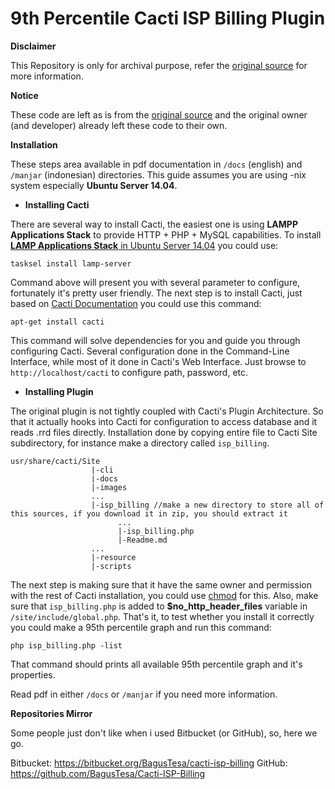 # 9th Percentile Cacti ISP Billing Plugin #

**Disclaimer**

This Repository is only for archival purpose, refer the [original source](http://forums.cacti.net/viewtopic.php?t=19887) for more information.

**Notice**

These code are left as is from the [original source](http://forums.cacti.net/viewtopic.php?t=19887) and the original owner (and developer) already left these code to their own.

**Installation**

These steps area available in pdf documentation in `/docs` (english) and `/manjar` (indonesian) directories. This guide assumes you are using -nix system especially **Ubuntu Server 14.04**.

* **Installing Cacti**

There are several way to install Cacti, the easiest one is using **LAMPP Applications Stack** to provide HTTP + PHP + MySQL capabilities. To install [**LAMP Applications Stack** in Ubuntu Server 14.04](https://help.ubuntu.com/lts/serverguide/lamp-overview.html) you could use:

```
tasksel install lamp-server
```

Command above will present you with several parameter to configure, fortunately it's pretty user friendly. The next step is to install Cacti, just based on [Cacti Documentation](http://cacti.net/download_cacti.php) you could use this command:

```
apt-get install cacti
```

This command will solve dependencies for you and guide you through configuring Cacti. Several configuration done in the Command-Line Interface, while most of it done in Cacti's Web Interface. Just browse to `http://localhost/cacti` to configure path, password, etc.

* **Installing Plugin**

The original plugin is not tightly coupled with Cacti's Plugin Architecture. So that it actually hooks into Cacti for configuration to access database and it reads .rrd files directly. Installation done by copying entire file to Cacti Site subdirectory, for instance make a directory called `isp_billing`.

```
usr/share/cacti/Site
                  |-cli
                  |-docs
                  |-images
                  ...
                  |-isp_billing //make a new directory to store all of this sources, if you download it in zip, you should extract it
                        ...
                        |-isp_billing.php
                        |-Readme.md
                  ...
                  |-resource
                  |-scripts
```
The next step is making sure that it have the same owner and permission with the rest of Cacti installation, you could use [chmod](http://ss64.com/bash/chmod.html) for this. Also, make sure that `isp_billing.php` is added to **$no_http_header_files** variable in `/site/include/global.php`. That's it, to test whether you install it correctly you could make a 95th percentile graph and run this command:

```
php isp_billing.php -list
```

That command should prints all available 95th percentile graph and it's properties.

Read pdf in either `/docs` or `/manjar` if you need more information.

**Repositories Mirror**

Some people just don't like when i used Bitbucket (or GitHub), so, here we go.

Bitbucket: https://bitbucket.org/BagusTesa/cacti-isp-billing
GitHub: https://github.com/BagusTesa/Cacti-ISP-Billing
